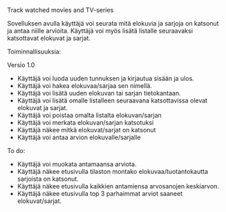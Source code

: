 Track watched movies and TV-series

Sovelluksen avulla käyttäjä voi seurata mitä elokuvia ja sarjoja on katsonut ja antaa niille arvioita. Käyttäjä voi myös lisätä listalle seuraavaksi katsottavat elokuvat ja sarjat.

Toiminnallisuuksia:

Versio 1.0

- Käyttäjä voi luoda uuden tunnuksen ja kirjautua sisään ja ulos.
- Käyttäjä voi hakea elokuvaa/sarjaa sen nimellä.
- Käyttäjä voi lisätä uuden elokuvan tai sarjan tietokantaan.
- Käyttäjä voi lisätä omalle listalleen seuraavana katsottavissa olevat elokuvat ja sarjat.
- Käyttäjä voi poistaa omalta listalta elokuvan/sarjan
- Käyttäjä voi merkata elokuvan/sarjan katsotuksi
- Käyttäjä näkee mitkä elokuvat/sarjat on katsonut
- Käyttäjä voi antaa arvion elokuvalle/sarjalle


To do:
- Käyttäjä voi muokata antamaansa arviota.
- Käyttäjä näkee etusivulla tilaston montako elokuvaa/tuotantokautta sarjoista on katsonut.
- Käyttäjä näkee etusivulla kaikkien antamiensa arvosanojen keskiarvon.
- Käyttäjä näkee etusivulla top 3 parhaimmat arviot saaneet elokuvat/sarjat.

